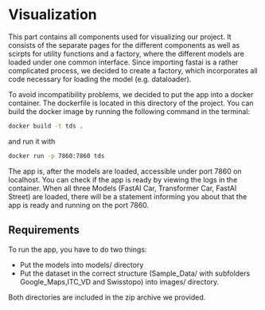 # Visualization 

This part contains all components used for visualizing our project. It consists 
of the separate pages for the different components as well as scirpts for utility
functions and a factory, where the different models are loaded under one common interface. 
Since importing fastai is a rather complicated process, we decided to create a factory, which incorporates all 
code necessary for loading the model (e.g. dataloader). 

To avoid incompatibility problems, we decided to put the app into a 
docker container. The dockerfile is located in this directory of the project.
You can build the docker image by running the following command in the terminal:

```bash
docker build -t tds .
```
and run it with 
```bash
docker run -p 7860:7860 tds
```
The app is, after the models are loaded, accessible under port 7860 on localhost.
You can check if the app is ready by viewing the logs in the container. When all three Models (FastAI Car, Transformer Car, FastAI Street) are loaded,
there will be a statement informing you about that the app is ready and running on the port 7860.


## Requirements
To run the app, you have to do two things:
- Put the models into models/ directory 
- Put the dataset in the correct structure (Sample_Data/ with subfolders Google_Maps,ITC_VD and Swisstopo) into images/ directory. 

Both directories are included in the zip archive we provided.


